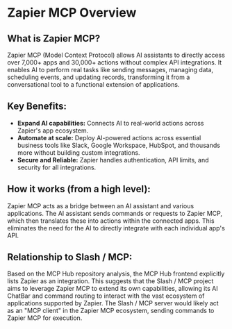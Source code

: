 # Zapier MCP Overview

## What is Zapier MCP?
Zapier MCP (Model Context Protocol) allows AI assistants to directly access over 7,000+ apps and 30,000+ actions without complex API integrations. It enables AI to perform real tasks like sending messages, managing data, scheduling events, and updating records, transforming it from a conversational tool to a functional extension of applications.

## Key Benefits:
*   **Expand AI capabilities:** Connects AI to real-world actions across Zapier's app ecosystem.
*   **Automate at scale:** Deploy AI-powered actions across essential business tools like Slack, Google Workspace, HubSpot, and thousands more without building custom integrations.
*   **Secure and Reliable:** Zapier handles authentication, API limits, and security for all integrations.

## How it works (from a high level):
Zapier MCP acts as a bridge between an AI assistant and various applications. The AI assistant sends commands or requests to Zapier MCP, which then translates these into actions within the connected apps. This eliminates the need for the AI to directly integrate with each individual app's API.

## Relationship to Slash / MCP:
Based on the MCP Hub repository analysis, the MCP Hub frontend explicitly lists Zapier as an integration. This suggests that the Slash / MCP project aims to leverage Zapier MCP to extend its own capabilities, allowing its AI ChatBar and command routing to interact with the vast ecosystem of applications supported by Zapier. The Slash / MCP server would likely act as an "MCP client" in the Zapier MCP ecosystem, sending commands to Zapier MCP for execution.

